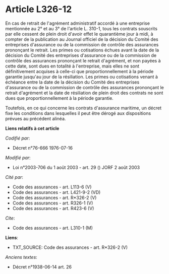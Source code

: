 # Article L326-12

En cas de retrait de l'agrément administratif accordé à une entreprise mentionnée au 2° et au 3° de l'article L. 310-1, tous
les contrats souscrits par elle cessent de plein droit d'avoir effet le quarantième jour à midi, à compter de la publication
au Journal officiel de la décision du Comité des entreprises d'assurance ou de la commission de contrôle des assurances
prononçant le retrait. Les primes ou cotisations échues avant la date de la décision du Comité des entreprises d'assurance ou
de la commission de contrôle des assurances prononçant le retrait d'agrément, et non payées à cette date, sont dues en
totalité à l'entreprise, mais elles ne sont définitivement acquises à celle-ci que proportionnellement à la période garantie
jusqu'au jour de la résiliation. Les primes ou cotisations venant à échéance entre la date de la décision du Comité des
entreprises d'assurance ou de la commission de contrôle des assurances prononçant le retrait d'agrément et la date de
résiliation de plein droit des contrats ne sont dues que proportionnellement à la période garantie.

Toutefois, en ce qui concerne les contrats d'assurance maritime, un décret fixe les conditions dans lesquelles il peut être
dérogé aux dispositions prévues au précédent alinéa.

**Liens relatifs à cet article**

_Codifié par_:

  - Décret n°76-666 1976-07-16

_Modifié par_:

  - Loi n°2003-706 du 1 août 2003 - art. 29 () JORF 2 août 2003

_Cité par_:

  - Code des assurances - art. L113-6 (V)
  - Code des assurances - art. L421-9-2 (VD)
  - Code des assurances - art. R*326-2 (V)
  - Code des assurances - art. R326-1 (V)
  - Code des assurances - art. R423-6 (V)

_Cite_:

  - Code des assurances - art. L310-1 (M)

**Liens**:

  - TXT_SOURCE: Code des assurances - art. R*326-2 (V)

_Anciens textes_:

  - Décret n°1938-06-14 art. 26
